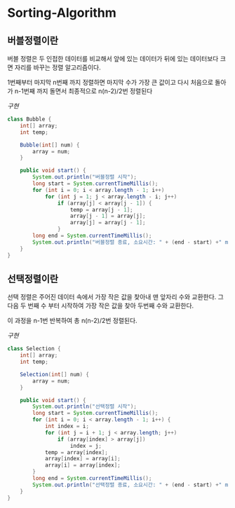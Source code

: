 # Sorting-Algorithm

## 버블정렬이란
버블 정렬은 두 인접한 데이터를 비교해서 앞에 있는 데이터가 뒤에 있는 데이터보다 크면 자리를 바꾸는 정렬 알고리즘이다.

1번째부터 마지막 n번째 까지 정렬하면 마지막 수가 가장 큰 값이고 다시 처음으로 돌아가 n-1번째 까지 돌면서 최종적으로 n(n-2)/2번 정렬된다

*구현*
``` java
class Bubble {
    int[] array;
    int temp;

    Bubble(int[] num) {
        array = num;
    }

    public void start() {
        System.out.println("버블정렬 시작");
        long start = System.currentTimeMillis();
        for (int i = 0; i < array.length - 1; i++)
            for (int j = 1; j < array.length - i; j++)
                if (array[j] < array[j - 1]) {
                    temp = array[j - 1];
                    array[j - 1] = array[j];
                    array[j] = array[j - 1];
                }
        long end = System.currentTimeMillis();
        System.out.println("버블정렬 종료, 소요시간: " + (end - start) +" ms");
    }
}
```

## 선택정렬이란
선택 정렬은 주어진 데이터 속에서 가장 작은 값을 찾아내 맨 앞자리 수와 교환한다. 그 다음 두 번째 수 부터 시작하여 가장 작은 값을 찾아 두번째 수와 교환한다.

이 과정을 n-1번 반복하여 총 n(n-2)/2번 정렬된다.

*구현*
```java
class Selection {
    int[] array;
    int temp;

    Selection(int[] num) {
        array = num;
    }

    public void start() {
        System.out.println("선택정렬 시작");
        long start = System.currentTimeMillis();
        for (int i = 0; i < array.length - 1; i++) {
            int index = i;
            for (int j = i + 1; j < array.length; j++)
                if (array[index] > array[j])
                    index = j;
            temp = array[index];
            array[index] = array[i];
            array[i] = array[index];
        }
        long end = System.currentTimeMillis();
        System.out.println("선택정렬 종료, 소요시간: " + (end - start) +" ms");
    }
}
```

## 
